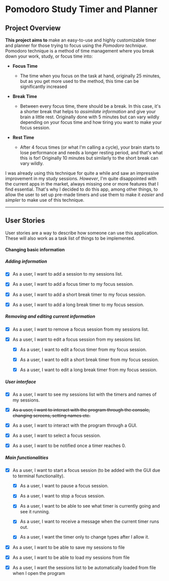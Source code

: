 # Pomodoro Study Timer and Planner

## Project Overview

 **This project aims to** make an easy-to-use and highly customizable timer and planner for those trying to focus using 
 the *Pomodoro technique*. Pomodoro technique is a method of time management where you break down your work, study, or 
 focus time into:

- **Focus Time**
   - The time when you focus on the task at hand, originally 25 minutes, but as you get more used to the method, this 
   time can be significantly increased
   
- **Break Time**
   -  Between every focus time, there should be a break. In this case, it's a shorter break that helps to *assimilate 
    information* and give your brain a little rest. Originally done with 5 minutes but can vary wildly depending on your 
    focus time and how tiring you want to make your focus session.
    
- **Rest Time**
    - After 4 focus times (or what I'm calling a cycle), your brain starts to lose performance and needs a longer 
    resting period, and that's what this is for! Originally 10 minutes but similarly to the short break can vary wildly.
     

 I was already using this technique for quite a while and saw an impressive improvement in my study sessions. *However*, 
 I'm quite disappointed with the current apps in the market, always missing one or more features that I find essential. 
 That's why I decided to do this app, among other things, to allow the user to set up pre-made timers and use them to 
 make it *easier* and *simpler* to make use of this technique.
 
 ---
 
## User Stories
User stories are a way to describe how someone can use this application. These will also work as a task list of things 
to be implemented.

#### Changing basic information

##### Adding information
- [X] As a user, I want to add a session to my sessions list.

- [X] As a user, I want to add a focus timer to my focus session.
- [X] As a user, I want to add a short break timer to my focus session.
- [X] As a user, I want to add a long break timer to my focus session.

##### Removing and editing current information 
- [X] As a user, I want to remove a focus session from my sessions list.

- [X] As a user, I want to edit a focus session from my sessions list.
    - [X] As a user, I want to edit a focus timer from my focus session.
    
    - [X] As a user, I want to edit a short break timer from my focus session.
    - [X] As a user, I want to edit a long break timer from my focus session.

    
##### User interface
- [X] As a user, I want to see my sessions list with the timers and names of my sessions.

- [X] ~~As a user, I want to interact with the program through the console, changing screens, setting names etc.~~
- [X] As a user, I want to interact with the program through a GUI.
- [X] As a user, I want to select a focus session.
- [X] As a user, I want to be notified once a timer reaches 0. 

##### Main functionalities
- [X] As a user, I want to start a focus session (to be added with the GUI due to terminal functionality).

   - [X] As a user, I want to pause a focus session.
   
   - [X] As a user, I want to stop a focus session.
   - [X] As a user, I want to be able to see what timer is currently going and see it running.
   - [X] As a user, I want to receive a message when the current timer runs out.
   - [X] As a user, I want the timer only to change types after I allow it.
   
- [X] As a user, I want to be able to save my sessions to file
   
- [X] As a user, I want to be able to load my sessions from file

- [X] As a user, I want the sessions list to be automatically loaded from file when I open the program

